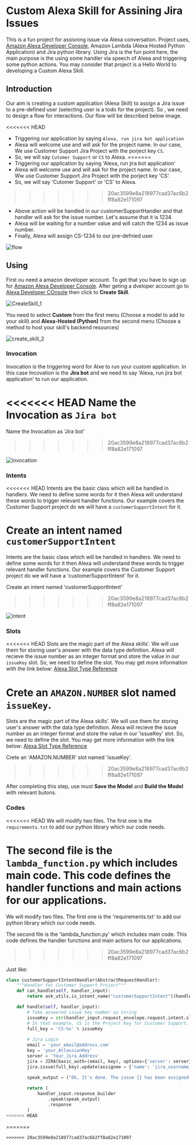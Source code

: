 # Custom Alexa Skill for Assining Jira Issues

This is a fun project for assisning issue via Alexa conversation. Project uses, 
[Amazon Alexa Developer Console](https://developer.amazon.com/alexa/console/ask), Amazon Lambda (Alexa Hosted Python Application) and Jira python library.
Using Jira is the fun point here, the main purpose is the using some handler via  speech of Alxea and triggering some python actions. You may consider that project is a Hello World to developing a Custom Alexa Skill.

## Introduction
Our aim is creating a custom application (Alexa Skill) to assign a Jira issue to a pre-defined user (selecting user is a todo for the project). So , we need to design a flow for interactions. Our flow will be described below image.

<<<<<<< HEAD
- Triggering our application by saying `Alexa, run jira bot application`
- Alexa will welcome use and will ask for the project name. In our case, We use Customer Support Jira Project with the porject key `CS`. 
- So, we will say `Cutomer Support` or `CS` to Alexa.
=======
- Triggering our application by saying 'Alexa, run jira bot application'
- Alexa will welcome use and will ask for the project name. In our case, Ww use Customer Support Jira Project with the porject key 'CS'. 
- So, we will say 'Cutomer Support' or 'CS' to Alexa.
>>>>>>> 20ac3599e8a218977cad37ac6b2ff8a82e171097
- Above action will be handled in our customerSupportHandler and that handler will ask for the issue number. Let's assume that it is 1234.
- Alexa will be waiting for a number value and will catch the 1234 as issue number.
- Finally, Alexa will assign CS-1234 to our pre-defnied user.


![flow](/images/flow.png)

## Using

First ou need a amazon developer account. To get that you have to sign up for [Amazon Alexa Developer Console](https://developer.amazon.com/alexa). After geting a dveloper account go to [Alexa Developer COnsole](https://developer.amazon.com/alexa/console/ask)
then click to **Create Skill**. 

![CreateSkill_1](/images/create_skill_1.png)

You need to select **Custom** from the first menu (Choose a model to add to your skill) and **Alexa-Hosted (Python)** from the second menu (Choose a method to host your skill's backend resources)

![create_skill_2](/images/create_skill_2.png)

### Invocation
Invocation is the triggering word for Alxe to run your custom application. In this case Incovation is the **Jira bot** and we need to say 'Alexa, run jira bot application' to run our application.

<<<<<<< HEAD
Name the Invocation as `Jira bot`
=======
Name the Invocation as 'Jira bot'
>>>>>>> 20ac3599e8a218977cad37ac6b2ff8a82e171097

![invocation](/images/invocation.png)

### Intents
<<<<<<< HEAD
Intents are the basic class which will be handled in handlers. We need to define some words for it then Alexa will understand these words to trigger relevant handler functions. Our example covers the Customer Support project do we will have a `customerSupportIntent` for it.

Create an intent named `customerSupportIntent`
=======
Intents are the basic class which will be handled in handlers. We need to define some words for it then Alexa will understand these words to trigger relevant handler functions. Our example covers the Customer Support project do we will have a 'customerSupportIntent' for it.

Create an intent named 'customerSupportIntent'
>>>>>>> 20ac3599e8a218977cad37ac6b2ff8a82e171097

![intent](/images/Intents.png)

### Slots
<<<<<<< HEAD
Slots are the magic part of the Alexa skills'. We will use them for storing user's answer with the data type definition. Alexa will recieve the issue number as an integer format and store the value in our `issueKey` slot. So, we need to define the slot.
You may get more information with the link below:
[Alexa Slot Type Reference](https://developer.amazon.com/en-US/docs/alexa/custom-skills/slot-type-reference.html)

Crete an `AMAZON.NUMBER` slot named `issueKey`.
=======
Slots are the magic part of the Alexa skills'. We will use them for storing user's answer with the data type definition. Alexa will recieve the issue number as an integer format and store the value in our 'issueKey' slot. So, we need to define the slot.
You may get more information with the link below:
[Alexa Slot Type Reference](https://developer.amazon.com/en-US/docs/alexa/custom-skills/slot-type-reference.html)

Crete an 'AMAZON.NUMBER' slot named 'issueKey'.
>>>>>>> 20ac3599e8a218977cad37ac6b2ff8a82e171097

After completing this step, use must **Save the Model** and **Build the Model** with relevant butons.

### Codes

<<<<<<< HEAD
We will modify two files. The first one is the `requirements.txt` to add our python library which our code needs.

The second file is the `lambda_function.py` which includes main code. This code defines the handler functions and main actions for our applications.
=======
We will modify two files. The first one is the 'requirements.txt' to add our python library which our code needs.

The second file is the 'lambda_function.py' which includes main code. This code defines the handler functions and main actions for our applications.
>>>>>>> 20ac3599e8a218977cad37ac6b2ff8a82e171097

Just like:
```python
class customerSupportIntentHandler(AbstractRequestHandler):
    """Handler for Customer Support Project"""
    def can_handle(self, handler_input):
        return ask_utils.is_intent_name("customerSupportIntent")(handler_input)

    def handle(self, handler_input):
        # Take answered issue key number as string
        issueKey = str(handler_input.request_envelope.request.intent.slots["issueKey"].value)
        # In that example, CS is the Project Key for Customer Support. full_key will be CS-1234 while answered slot value is 1234.
        full_key = 'CS-%s' % issueKey
        
        # Jira Login
        email = 'your_email@address.com'
        key = 'your_AtlassianKey'
        server = 'Your_Jira_Address'
        jira = JIRA(basic_auth=(email, key), options={'server': server})
        jira.issue(full_key).update(assignee = {'name': 'jira_username_to_be_assigned'})
        
        speak_output = ("Ok, It's done. The issue {} has been assigned.".format(issueKey))

        return (
            handler_input.response_builder
                .speak(speak_output)
                .response
        )
<<<<<<< HEAD
```
=======
```
>>>>>>> 20ac3599e8a218977cad37ac6b2ff8a82e171097
